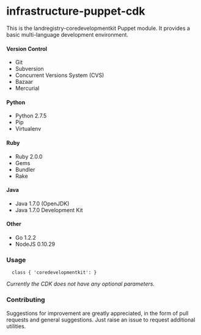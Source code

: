 infrastructure-puppet-cdk
=============================

This is the landregistry-coredevelopmentkit Puppet module. It provides a basic multi-language development environment.

#### Version Control

* Git
* Subversion
* Concurrent Versions System (CVS)
* Bazaar
* Mercurial

#### Python

* Python 2.7.5
* Pip
* Virtualenv

#### Ruby

* Ruby 2.0.0
* Gems
* Bundler
* Rake

#### Java

* Java 1.7.0 (OpenJDK)
* Java 1.7.0 Development Kit

#### Other

* Go 1.2.2
* NodeJS 0.10.29


### Usage

```puppet
  class { 'coredevelopmentkit': }
```

*Currently the CDK does not have any optional parameters.*

### Contributing
Suggestions for improvement are greatly appreciated, in the form of pull requests and general suggestions. Just raise an issue to request additional utilities.
